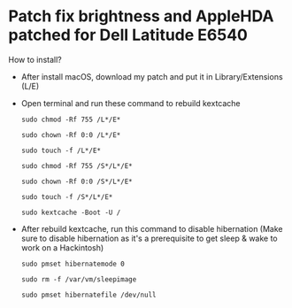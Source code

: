 # Patch fix brightness and AppleHDA patched for Dell Latitude E6540

How to install?
+ After install macOS, download my patch and put it in Library/Extensions (L/E)
+ Open terminal and run these command to rebuild kextcache

      sudo chmod -Rf 755 /L*/E*

      sudo chown -Rf 0:0 /L*/E*

      sudo touch -f /L*/E*

      sudo chmod -Rf 755 /S*/L*/E*

      sudo chown -Rf 0:0 /S*/L*/E*

      sudo touch -f /S*/L*/E*

      sudo kextcache -Boot -U /

+ After rebuild kextcache, run this command to disable hibernation (Make sure to disable hibernation as it's a prerequisite to get sleep & wake to work on a Hackintosh)

      sudo pmset hibernatemode 0

      sudo rm -f /var/vm/sleepimage

      sudo pmset hibernatefile /dev/null
